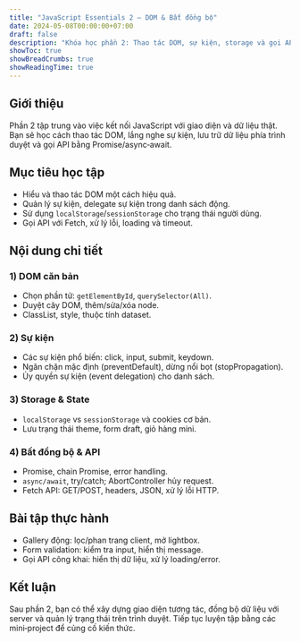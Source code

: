 ```yaml
---
title: "JavaScript Essentials 2 – DOM & Bất đồng bộ"
date: 2024-05-08T00:00:00+07:00
draft: false
description: "Khóa học phần 2: Thao tác DOM, sự kiện, storage và gọi API bất đồng bộ."
showToc: true
showBreadCrumbs: true
showReadingTime: true
---
```


## Giới thiệu
Phần 2 tập trung vào việc kết nối JavaScript với giao diện và dữ liệu thật. Bạn sẽ học cách thao tác DOM, lắng nghe sự kiện, lưu trữ dữ liệu phía trình duyệt và gọi API bằng Promise/async‑await.

## Mục tiêu học tập
- Hiểu và thao tác DOM một cách hiệu quả.
- Quản lý sự kiện, delegate sự kiện trong danh sách động.
- Sử dụng `localStorage`/`sessionStorage` cho trạng thái người dùng.
- Gọi API với Fetch, xử lý lỗi, loading và timeout.

## Nội dung chi tiết
### 1) DOM căn bản
- Chọn phần tử: `getElementById`, `querySelector(All)`.
- Duyệt cây DOM, thêm/sửa/xóa node.
- ClassList, style, thuộc tính dataset.

### 2) Sự kiện
- Các sự kiện phổ biến: click, input, submit, keydown.
- Ngăn chặn mặc định (preventDefault), dừng nổi bọt (stopPropagation).
- Ủy quyền sự kiện (event delegation) cho danh sách.

### 3) Storage & State
- `localStorage` vs `sessionStorage` và cookies cơ bản.
- Lưu trạng thái theme, form draft, giỏ hàng mini.

### 4) Bất đồng bộ & API
- Promise, chain Promise, error handling.
- `async/await`, try/catch; AbortController hủy request.
- Fetch API: GET/POST, headers, JSON, xử lý lỗi HTTP.

## Bài tập thực hành
- Gallery động: lọc/phan trang client, mở lightbox.
- Form validation: kiểm tra input, hiển thị message.
- Gọi API công khai: hiển thị dữ liệu, xử lý loading/error.

## Kết luận
Sau phần 2, bạn có thể xây dựng giao diện tương tác, đồng bộ dữ liệu với server và quản lý trạng thái trên trình duyệt. Tiếp tục luyện tập bằng các mini‑project để củng cố kiến thức.
